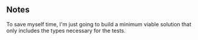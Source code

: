 ## Notes

To save myself time, I'm just going to build a minimum viable solution that only includes the types necessary for the tests.
